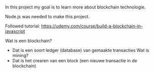 In this project my goal is to learn more about blockchain technologie.

Node.js was needed to make this project.

Followed tutorial: https://udemy.com/course/build-a-blockchain-in-javascript

Wat is een blockchain?
- Dat is een soort ledger (database) van gemaakte transacties
Wat is mining?
- Dat is het crearen van een block (een nieuwe transactie in de blockchain)
